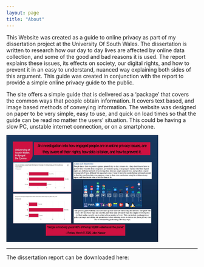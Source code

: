 ```yaml
---
layout: page
title: "About"
---
```


This Website was created as a guide to online privacy as part of my dissertation project at the University Of South Wales.
The dissertation is written to research how our day to day lives are affected by online data collection, and some of the good and bad reasons it is used. The report explains these issues, its effects on society, our digital rights, and how to prevent it in an easy to understand, nuanced way explaining both sides of this argument. This guide was created in conjunction with the report to provide a simple online privacy guide to the public.


The site offers a simple guide that is delivered as a ‘package’ that covers the common ways that people obtain information. It covers text based, and image based methods of conveying information. The website was designed on paper to be very simple, easy to use, and quick on load times so that the guide can be read no matter the users’ situation. This could be having a slow PC, unstable internet connection, or on a smartphone.



<img src= "assets/poster.jpg" width="400">


---
The dissertation report can be downloaded here:
